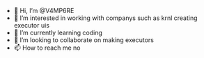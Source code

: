 - 👋 Hi, I’m @V4MP6RE
- 👀 I’m interested in working with companys such as krnl creating executor uis
- 🌱 I’m currently learning coding
- 💞️ I’m looking to collaborate on making executors
- 📫 How to reach me no

<!---
V4MP6RE/V4MP6RE is a ✨ special ✨ repository because its `README.md` (this file) appears on your GitHub profile.
You can click the Preview link to take a look at your changes.
--->
